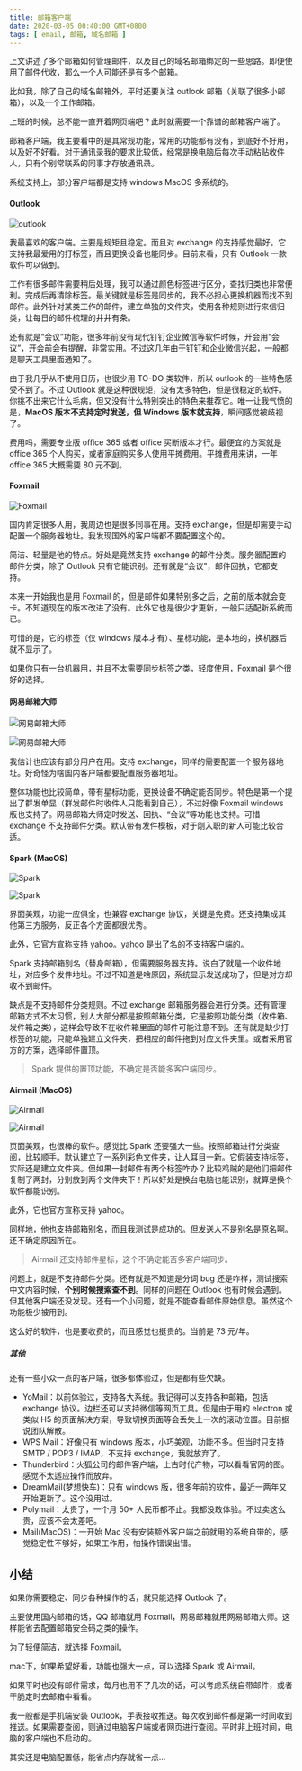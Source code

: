 ```yaml
---
title: 邮箱客户端
date: 2020-03-05 00:40:00 GMT+0800
tags: [ email, 邮箱, 域名邮箱 ]
---
```


上文讲述了多个邮箱如何管理邮件，以及自己的域名邮箱绑定的一些思路。即便使用了邮件代收，那么一个人可能还是有多个邮箱。

比如我，除了自己的域名邮箱外，平时还要关注 outlook 邮箱（关联了很多小邮箱），以及一个工作邮箱。

上班的时候，总不能一直开着网页端吧？此时就需要一个靠谱的邮箱客户端了。

<!-- truncate -->

邮箱客户端，我主要看中的是其常规功能，常用的功能都有没有，到底好不好用，以及好不好看。对于通讯录我的要求比较低，经常是换电脑后每次手动粘贴收件人，只有个别常联系的同事才存放通讯录。

系统支持上，部分客户端都是支持 windows MacOS 多系统的。

#### Outlook

![outlook](./assets2020/2020-03-04-mail-outlook1.png)

我最喜欢的客户端。主要是规矩且稳定。而且对 exchange 的支持感觉最好。它支持我最爱用的打标签，而且更换设备也能同步。目前来看，只有 Outlook 一款软件可以做到。

工作有很多邮件需要稍后处理，我可以通过颜色标签进行区分，查找归类也非常便利。完成后再清除标签。最关键就是标签是同步的，我不必担心更换机器而找不到邮件。此外针对某类工作的邮件，建立单独的文件夹，使用各种规则进行来信归类，让每日的邮件梳理的井井有条。

还有就是“会议”功能，很多年前没有现代钉钉企业微信等软件时候，开会用“会议”，开会前会有提醒，非常实用。不过这几年由于钉钉和企业微信兴起，一般都是聊天工具里面通知了。

由于我几乎从不使用日历，也很少用 TO-DO 类软件，所以 outlook 的一些特色感受不到了。不过 Outlook 就是这种很规矩，没有太多特色，但是很稳定的软件。你挑不出来它什么毛病，但又没有什么特别突出的特色来推荐它。唯一让我气愤的是，**MacOS 版本不支持定时发送，但 Windows 版本就支持**，瞬间感觉被歧视了。

费用吗，需要专业版 office 365 或者 office 买断版本才行。最便宜的方案就是 office 365 个人购买，或者家庭购买多人使用平摊费用。平摊费用来讲，一年 office 365 大概需要 80 元不到。

#### Foxmail

![Foxmail](./assets2020/2020-03-04-mail-foxmail1.png)

国内肯定很多人用，我周边也是很多同事在用。支持 exchange，但是却需要手动配置一个服务器地址。我发现国外的客户端都不要配置这个的。

简洁、轻量是他的特点。好处是竟然支持 exchange 的邮件分类。服务器配置的邮件分类，除了 Outlook 只有它能识别。还有就是“会议”，邮件回执，它都支持。

本来一开始我也是用 Foxmail 的，但是邮件如果特别多之后，之前的版本就会变卡。不知道现在的版本改进了没有。此外它也是很少才更新，一般只适配新系统而已。

可惜的是，它的标签（仅 windows 版本才有）、星标功能，是本地的，换机器后就不显示了。

如果你只有一台机器用，并且不太需要同步标签之类，轻度使用，Foxmail 是个很好的选择。

#### 网易邮箱大师

![网易邮箱大师](./assets2020/2020-03-04-mail-netease1.png)

![网易邮箱大师](./assets2020/2020-03-04-mail-netease2.png)

我估计也应该有部分用户在用。支持 exchange，同样的需要配置一个服务器地址。好奇怪为啥国内客户端都要配置服务器地址。

整体功能也比较简单，带有星标功能，更换设备不确定能否同步。特色是第一个提出了群发单显（群发邮件时收件人只能看到自己），不过好像 Foxmail windows 版也支持了。网易邮箱大师定时发送、回执、“会议”等功能也支持。可惜 exchange 不支持邮件分类。默认带有发件模板，对于刚入职的新人可能比较合适。

#### Spark (MacOS)

![Spark](./assets2020/2020-03-04-mail-spark1.png)

![Spark](./assets2020/2020-03-04-mail-spark2.png)

界面美观，功能一应俱全，也兼容 exchange 协议，关键是免费。还支持集成其他第三方服务，反正各个方面都很优秀。

此外，它官方宣称支持 yahoo。yahoo 是出了名的不支持客户端的。

Spark 支持邮箱别名（替身邮箱），但需要服务器支持。说白了就是一个收件地址，对应多个发件地址。不过不知道是啥原因，系统显示发送成功了，但是对方却收不到邮件。

缺点是不支持邮件分类规则。不过 exchange 邮箱服务器会进行分类。还有管理邮箱方式不太习惯，别人大部分都是按照邮箱分类，它是按照功能分类（收件箱、发件箱之类），这样会导致不在收件箱里面的邮件可能注意不到。还有就是缺少打标签的功能，只能单独建立文件夹，把相应的邮件拖到对应文件夹里。或者采用官方的方案，选择邮件置顶。

> Spark 提供的置顶功能，不确定是否能多客户端同步。

#### Airmail (MacOS)

![Airmail](./assets2020/2020-03-04-mail-Airmail1.png)

![Airmail](./assets2020/2020-03-04-mail-Airmail2.png)

页面美观，也很棒的软件。感觉比 Spark 还要强大一些。按照邮箱进行分类查阅，比较顺手。默认建立了一系列彩色文件夹，让人耳目一新。它假装支持标签，实际还是建立文件夹。但如果一封邮件有两个标签咋办？比较鸡贼的是他们把邮件复制了两封，分别放到两个文件夹下！所以好处是换台电脑也能识别，就算是换个软件都能识别。

此外，它也官方宣称支持 yahoo。

同样地，他也支持邮箱别名，而且我测试是成功的。但发送人不是别名是原名啊。还不确定原因所在。

> Airmail 还支持邮件星标，这个不确定能否多客户端同步。

问题上，就是不支持邮件分类。还有就是不知道是分词 bug 还是咋样，测试搜索中文内容时候，**个别时候搜索查不到**。同样的问题在 Outlook 也有时候会遇到。但其他客户端还没发现。还有一个小问题，就是不能查看邮件原始信息。虽然这个功能极少被用到。

这么好的软件，也是要收费的，而且感觉也挺贵的。当前是 73 元/年。

##### 其他

还有一些小众一点的客户端，很多都体验过，但是都有些欠缺。

* YoMail：以前体验过，支持各大系统。我记得可以支持各种邮箱，包括 exchange 协议。边栏还可以支持微信等网页工具。但是由于用的 electron 或类似 H5 的页面解决方案，导致切换页面等会丢失上一次的滚动位置。目前据说团队解散。
* WPS Mail：好像只有 windows 版本，小巧美观，功能不多。但当时只支持 SMTP / POP3 / IMAP，不支持 exchange，我就放弃了。
* Thunderbird：火狐公司的邮件客户端，上古时代产物，可以看看官网的图。感觉不太适应操作而放弃。
* DreamMail(梦想快车)：只有 windows 版，很多年前的软件，最近一两年又开始更新了。这个没用过。
* Polymail：太贵了，一个月 50+ 人民币都不止。我都没敢体验。不过卖这么贵，应该不会太差吧。
* Mail(MacOS)：一开始 Mac 没有安装额外客户端之前就用的系统自带的，感觉稳定性不够好，如果工作用，怕操作错误出错。

## 小结

如果你需要稳定、同步各种操作的话，就只能选择 Outlook 了。

主要使用国内邮箱的话，QQ 邮箱就用 Foxmail，网易邮箱就用网易邮箱大师。这样能省去配置邮箱安全码之类的操作。

为了轻便简洁，就选择 Foxmail。

mac下，如果希望好看，功能也强大一点，可以选择 Spark 或 Airmail。

如果平时也没有邮件需求，每月也用不了几次的话，可以考虑系统自带邮件，或者干脆定时去邮箱中看看。

我一般都是手机端安装 Outlook，手表接收推送。每次收到邮件都是第一时间收到推送。如果需要查阅，则通过电脑客户端或者网页进行查阅。平时非上班时间，电脑的客户端也不启动的。

其实还是电脑配置低，能省点内存就省一点...
